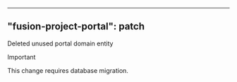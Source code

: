 
---
"fusion-project-portal": patch
--- 
Deleted unused portal domain entity


> [!IMPORTANT]  
> This change requires database migration.
